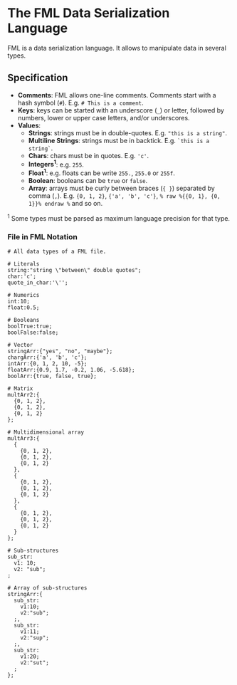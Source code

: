 # The FML Data Serialization Language

FML is a data serialization language. It allows to manipulate data in several types.

## Specification

- **Comments**: FML allows one-line comments. Comments start with a hash symbol (`#`). E.g. `# This is a comment`.
- **Keys**: keys can be started with an underscore (`_`) or letter, followed by numbers, lower or upper case letters, and/or underscores.
- **Values**:
  * **Strings**: strings must be in double-quotes. E.g. `"this is a string"`.
  * **Multiline Strings**: strings must be in backtick. E.g. `` `this is a string` ``.
  * **Chars**: chars must be in quotes. E.g. `'c'`.
  * **Integers<sup>1</sup>**: e.g. `255`.
  * **Float<sup>1</sup>**: e.g. floats can be write `255.`, `255.0` or `255f`.
  * **Boolean**: booleans can be `true` or `false`.
  * **Array**: arrays must be curly between braces (`{ }`) separated by comma (`,`). E.g. `{0, 1, 2}`, `{'a', 'b', 'c'}`, `% raw %{{0, 1}, {0, 1}}% endraw %` and so on.

<sup>1</sup> Some types must be parsed as maximum language precision for that type.

### File in FML Notation

```fml
# All data types of a FML file.

# Literals
string:"string \"between\" double quotes";
char:'c';
quote_in_char:'\'';

# Numerics
int:10;
float:0.5;

# Booleans
boolTrue:true;
boolFalse:false;

# Vector
stringArr:{"yes", "no", "maybe"};
chargArr:{'a', 'b', 'c'};
intArr:{0, 1, 2, 10, -5};
floatArr:{0.9, 1.7, -0.2, 1.06, -5.618};
boolArr:{true, false, true};

# Matrix
multArr2:{
  {0, 1, 2},
  {0, 1, 2},
  {0, 1, 2}
};

# Multidimensional array
multArr3:{
  {
    {0, 1, 2},
    {0, 1, 2},
    {0, 1, 2}
  },
  {
    {0, 1, 2},
    {0, 1, 2},
    {0, 1, 2}
  },
  {
    {0, 1, 2},
    {0, 1, 2},
    {0, 1, 2}
  }
};

# Sub-structures
sub_str:
  v1: 10;
  v2: "sub";
;

# Array of sub-structures
stringArr:{
  sub_str:
    v1:10;
    v2:"sub";
  ;,
  sub_str:
    v1:11;
    v2:"sup";
  ;,
  sub_str:
    v1:20;
    v2:"sut";
  ;
};
```
